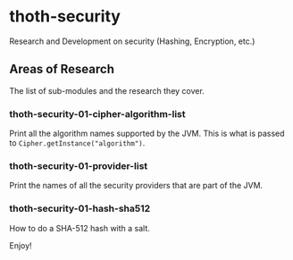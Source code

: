 # thoth-security

Research and Development on security (Hashing, Encryption, etc.)

## Areas of Research

The list of sub-modules and the research they cover.

### thoth-security-01-cipher-algorithm-list

Print all the algorithm names supported by the JVM.  This is what is passed to `Cipher.getInstance("algorithm")`.

### thoth-security-01-provider-list

Print the names of all the security providers that are part of the JVM.

### thoth-security-01-hash-sha512

How to do a SHA-512 hash with a salt.  

Enjoy!


